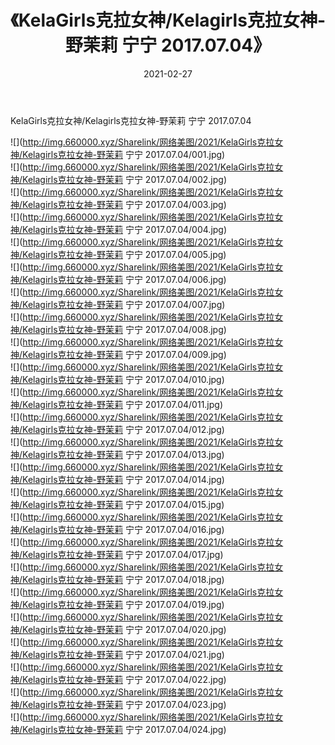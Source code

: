 ﻿---
layout: post
title:  《KelaGirls克拉女神/Kelagirls克拉女神-野茉莉 宁宁 2017.07.04》
date:   2021-02-27
img: http://img.660000.xyz/Sharelink/网络美图/2021/KelaGirls克拉女神/Kelagirls克拉女神-野茉莉 宁宁 2017.07.04/000.jpg
categories: [美女, 清纯, 唯美]
---

KelaGirls克拉女神/Kelagirls克拉女神-野茉莉 宁宁 2017.07.04

 ![](http://img.660000.xyz/Sharelink/网络美图/2021/KelaGirls克拉女神/Kelagirls克拉女神-野茉莉 宁宁 2017.07.04/001.jpg) <br>![](http://img.660000.xyz/Sharelink/网络美图/2021/KelaGirls克拉女神/Kelagirls克拉女神-野茉莉 宁宁 2017.07.04/002.jpg) <br>![](http://img.660000.xyz/Sharelink/网络美图/2021/KelaGirls克拉女神/Kelagirls克拉女神-野茉莉 宁宁 2017.07.04/003.jpg) <br>![](http://img.660000.xyz/Sharelink/网络美图/2021/KelaGirls克拉女神/Kelagirls克拉女神-野茉莉 宁宁 2017.07.04/004.jpg) <br>![](http://img.660000.xyz/Sharelink/网络美图/2021/KelaGirls克拉女神/Kelagirls克拉女神-野茉莉 宁宁 2017.07.04/005.jpg) <br>![](http://img.660000.xyz/Sharelink/网络美图/2021/KelaGirls克拉女神/Kelagirls克拉女神-野茉莉 宁宁 2017.07.04/006.jpg) <br>![](http://img.660000.xyz/Sharelink/网络美图/2021/KelaGirls克拉女神/Kelagirls克拉女神-野茉莉 宁宁 2017.07.04/007.jpg) <br>![](http://img.660000.xyz/Sharelink/网络美图/2021/KelaGirls克拉女神/Kelagirls克拉女神-野茉莉 宁宁 2017.07.04/008.jpg) <br>![](http://img.660000.xyz/Sharelink/网络美图/2021/KelaGirls克拉女神/Kelagirls克拉女神-野茉莉 宁宁 2017.07.04/009.jpg) <br>![](http://img.660000.xyz/Sharelink/网络美图/2021/KelaGirls克拉女神/Kelagirls克拉女神-野茉莉 宁宁 2017.07.04/010.jpg) <br>![](http://img.660000.xyz/Sharelink/网络美图/2021/KelaGirls克拉女神/Kelagirls克拉女神-野茉莉 宁宁 2017.07.04/011.jpg) <br>![](http://img.660000.xyz/Sharelink/网络美图/2021/KelaGirls克拉女神/Kelagirls克拉女神-野茉莉 宁宁 2017.07.04/012.jpg) <br>![](http://img.660000.xyz/Sharelink/网络美图/2021/KelaGirls克拉女神/Kelagirls克拉女神-野茉莉 宁宁 2017.07.04/013.jpg) <br>![](http://img.660000.xyz/Sharelink/网络美图/2021/KelaGirls克拉女神/Kelagirls克拉女神-野茉莉 宁宁 2017.07.04/014.jpg) <br>![](http://img.660000.xyz/Sharelink/网络美图/2021/KelaGirls克拉女神/Kelagirls克拉女神-野茉莉 宁宁 2017.07.04/015.jpg) <br>![](http://img.660000.xyz/Sharelink/网络美图/2021/KelaGirls克拉女神/Kelagirls克拉女神-野茉莉 宁宁 2017.07.04/016.jpg) <br>![](http://img.660000.xyz/Sharelink/网络美图/2021/KelaGirls克拉女神/Kelagirls克拉女神-野茉莉 宁宁 2017.07.04/017.jpg) <br>![](http://img.660000.xyz/Sharelink/网络美图/2021/KelaGirls克拉女神/Kelagirls克拉女神-野茉莉 宁宁 2017.07.04/018.jpg) <br>![](http://img.660000.xyz/Sharelink/网络美图/2021/KelaGirls克拉女神/Kelagirls克拉女神-野茉莉 宁宁 2017.07.04/019.jpg) <br>![](http://img.660000.xyz/Sharelink/网络美图/2021/KelaGirls克拉女神/Kelagirls克拉女神-野茉莉 宁宁 2017.07.04/020.jpg) <br>![](http://img.660000.xyz/Sharelink/网络美图/2021/KelaGirls克拉女神/Kelagirls克拉女神-野茉莉 宁宁 2017.07.04/021.jpg) <br>![](http://img.660000.xyz/Sharelink/网络美图/2021/KelaGirls克拉女神/Kelagirls克拉女神-野茉莉 宁宁 2017.07.04/022.jpg) <br>![](http://img.660000.xyz/Sharelink/网络美图/2021/KelaGirls克拉女神/Kelagirls克拉女神-野茉莉 宁宁 2017.07.04/023.jpg) <br>![](http://img.660000.xyz/Sharelink/网络美图/2021/KelaGirls克拉女神/Kelagirls克拉女神-野茉莉 宁宁 2017.07.04/024.jpg) <br>